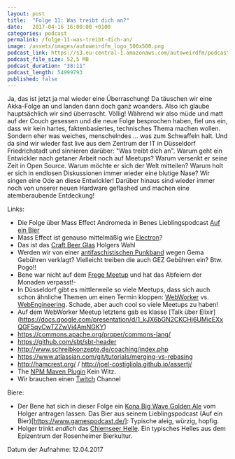 ```yaml
---
layout: post
title:  "Folge 11: Was treibt dich an?"
date:   2017-04-16 16:00:00 +0100
categories: podcast
permalink: /folge-11-was-treibt-dich-an/
image: /assets/images/autoweirdfm_logo_500x500.png
podcast_link: https://s3.eu-central-1.amazonaws.com/autoweirdfm/podcasts/folge-11_der-antrieb.mp3
podcast_file_size: 52,5 MB
podcast_duration: "38:11"
podcast_length: 54999793
published: false
---
```


Ja, das ist jetzt ja mal wieder eine Überraschung! Da täuschen wir eine Akka-Folge an und landen dann doch ganz woanders. Also ich glaube hauptsächlich wir sind überrascht. Völlig!
Während wir also müde und matt auf der Couch gesessen und die neue Folge besprochen haben, fiel uns ein, dass wir kein hartes, faktenbasiertes, technisches Thema machen wollen. Sondern eher was weiches, menschelndes ... was zum Schwaffeln halt. Und da sind wir wieder fast live aus dem Zentrum der IT in Düsseldorf Friedrichstadt und sinnieren darüber: "Was treibt dich an". Warum geht ein Entwickler nach getaner Arbeit noch auf Meetups? Warum versenkt er seine Zeit in Open Source. Warum möchte er sich der Welt mitteilen? Warum holt er sich in endlosen Diskussionen immer wieder eine blutige Nase? Wir singen eine Ode an diese Entwickler!
Darüber hinaus sind wieder immer noch von unserer neuen Hardware geflashed und machen eine atemberaubende Entdeckung!

Links:

- Die Folge über Mass Effect Andromeda in Benes Lieblingspodcast [Auf ein Bier](https://soundcloud.com/andre-peschke/runde-104-mass-effect-andromeda-verschwendete-lebenszeit)
- Mass Effect ist genauso mittelmäßig wie [Electron](https://josephg.com/blog/electron-is-flash-for-the-desktop/)?
- Das ist das [Craft Beer Glas](https://www.craftbeer.de/shop/glaeser-und-zubehoer/rastal-teku-3-0-craftbeerglas/) Holgers Wahl
- Werden wir von einer [antifaschistischen Punkband](https://www.youtube.com/watch?v=JBfzY9n_3A8) wegen Gema Gebühren verklagt? Vielleicht treiben die auch GEZ Gebühren ein? Btw. Pogo!!
- Bene war nicht auf dem [Frege Meetup](http://rheinjug.de/knowledge/vortr-mainmenu-28/277-naechster-vortrag-frege-konsequent-funktionale-programmierung-fuer-die-jvm-dierk-koenig) und hat das Abfeiern der Monaden verpasst!-
- In Düsseldorf gibt es mittlerweile so viele Meetups, dass sich auch schon ähnliche Themen um einen Termin kloppen: [WebWorker](https://www.meetup.com/de-DE/Webworker-NRW/) vs. [WebEngineering](https://www.meetup.com/de-DE/Web-Engineering-Duesseldorf/). Schade, aber auch cool so viele Meetups zu haben!
- Auf dem WebWorker Meetup letztens gab es klasse [Talk über Elixir] (https://docs.google.com/presentation/d/1_kJX6bGN2CKCHj6UMicEXxQGF5qyCwTZZwVi4AmNGKY)
- https://commons.apache.org/proper/commons-lang/
- https://github.com/sbt/sbt-header
- http://www.schreibkonzepte.de/coaching/index.php
- https://www.atlassian.com/git/tutorials/merging-vs-rebasing
- http://hamcrest.org/ / http://joel-costigliola.github.io/assertj/
- The [NPM Maven Plugin](https://blogs.mulesoft.com/dev/mule-dev/introducing-the-npm-maven-plugin/) Kein Witz.
- Wir brauchen einen [Twitch](https://www.twitch.tv/) Channel

Biere:

- Der Bene hat sich in dieser Folge ein [Kona Big Wave Golden Ale](https://untappd.com/b/kona-brewing-company-big-wave-golden-ale/9657) vom Holger antragen lassen. Das Bier aus seinem Lieblingspodcast (Auf ein Bier)[https://www.gamespodcast.de/]: Typische aleig, würzig, hopfig.
- Holger trinkt _endlich_ das [Chiemseer Helle](https://untappd.com/b/auerbrau-rosenheimer-spezialitatenbrauerei-chiemseer-hell/72326). Ein typisches Helles aus dem Epizentrum der Rosenheimer Bierkultur.

Datum der Aufnahme: 12.04.2017
